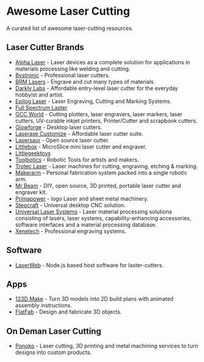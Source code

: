 # Awesome Laser Cutting

A curated list of awesome laser-cutting resources.


## Laser Cutter Brands

- [Alpha Laser](http://alphalaser.de) - Laser devices as a complete solution for applications in materials processing like welding and cutting.
- [Bystronic](http://bystronic.de/de/produkte/laserschneidsysteme) - Professional laser cutters.
- [BRM Lasers](http://brmlasers.eu) - Engrave and cut many types of materials.
- [Darkly Labs](https://darklylabs.com) - Affordable entry-level laser cutter for the everyday hobbyist and artist.
- [Epilog Laser](https://epiloglaser.com) - Laser Engraving, Cutting and Marking Systems.
- [Full Spectrum Laster](http://fslaser.com)
- [GCC World](http://gccworld.com) - Cutting plotters, laser engravers, laser markers, laser cutters, UV-curable inkjet printers, Printer/Cutter and scrapbook cutters.
- [Glowforge](https://glowforge.com) - Desktop laser cutters.
- [Laseraxe Customize](http://laseraxe-customize.com) - Affordable laser cutter suite.
- [Lasersaur](http://lasersaur.com) - Open source laser cutter.
- [Littlebox](http://thelittlebox.co) - MicroSlice mini laser cutter and engraver.
- [Littlegeektoys](http://littlegeektoys.com)
- [Toolbotics](http://toolbotics.com) - Robotic Tools for artists and makers.
- [Trotec Laser](http://troteclaser.com) - Laser machines for cutting, engraving, etching & marking.
- [Makerarm](http://makerarm.com) - Personal fabrication system packed into a single robotic arm.
- [Mr Beam](https://mr-beam.org) - DIY, open source, 3D printed, portable laser cutter and engraver kit.
- [Primapower](http://primapower.com) - logo Laser and sheet metal machinery.
- [Stepcraft](https://stepcraft.us) - Universal desktop CNC solution.
- [Universal Laser Systems](http://ulsinc.com) - Laser material processing solutions consisting of lasers, laser systems, capability-enhancing accessories, software interfaces and a material processing database.
- [Xenetech](http://xenetech.com) - Professional engraving systems.


## Software

- [LaserWeb](https://github.com/openhardwarecoza/LaserWeb) - Node.js based host software for laster-cutters.


## Apps

- [123D Make](http://www.123dapp.com/make) - Turn 3D models into 2D build plans with animated assembly instructions.
- [FlatFab](http://flatfab.com) - Design and fabricate 3D objects.

## On Deman Laser Cutting

- [Ponoko](https://ponoko.com) - Laser cutting, 3D printing and metal machining services to turn designs into custom products.
